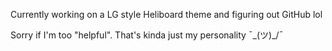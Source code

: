 <!--
**A-Guest19/A-Guest19** is a ✨ _special_ ✨ repository because its `README.md` (this file) appears on your GitHub profile.

Here are some ideas to get you started:
- 🔭 I’m currently working on ...
- 🌱 I’m currently learning ...
- 👯 I’m looking to collaborate on ...
- 🤔 I’m looking for help with ...
- 💬 Ask me about ...
- 📫 How to reach me: ...
- ⚡ Fun fact: ...
-->

Currently working on a LG style Heliboard theme and figuring out GitHub lol

Sorry if I'm too "helpful". That's kinda just my personality ¯\_(ツ)_/¯
